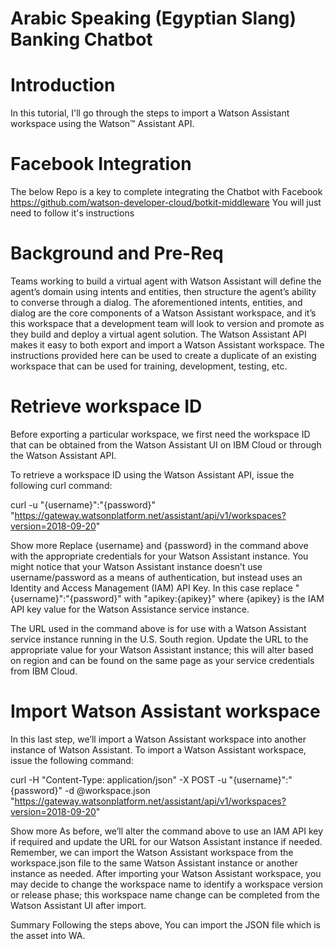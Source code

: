# Arabic Speaking (Egyptian Slang) Banking Chatbot

# Introduction
In this  tutorial, I'll go through the steps to import a Watson Assistant workspace using the Watson™ Assistant API.

# Facebook Integration
The below Repo is a key to complete integrating the Chatbot with Facebook 
https://github.com/watson-developer-cloud/botkit-middleware
You will just need to follow it's instructions

# Background and Pre-Req
Teams working to build a virtual agent with Watson Assistant will define the agent’s domain using intents and entities, then structure the agent’s ability to converse through a dialog. The aforementioned intents, entities, and dialog are the core components of a Watson Assistant workspace, and it’s this workspace that a development team will look to version and promote as they build and deploy a virtual agent solution. The Watson Assistant API makes it easy to both export and import a Watson Assistant workspace. The instructions provided here can be used to create a duplicate of an existing workspace that can be used for training, development, testing, etc.

# Retrieve workspace ID
Before exporting a particular workspace, we first need the workspace ID that can be obtained from the Watson Assistant UI on IBM Cloud or through the Watson Assistant API.

To retrieve a workspace ID using the Watson Assistant API, issue the following curl command:

curl -u "{username}":"{password}" "https://gateway.watsonplatform.net/assistant/api/v1/workspaces?version=2018-09-20"

Show more
Replace {username} and {password} in the command above with the appropriate credentials for your Watson Assistant instance. You might notice that your Watson Assistant instance doesn’t use username/password as a means of authentication, but instead uses an Identity and Access Management (IAM) API Key. In this case replace "{username}":"{password}" with "apikey:{apikey}" where {apikey} is the IAM API key value for the Watson Assistance service instance.

The URL used in the command above is for use with a Watson Assistant service instance running in the U.S. South region. Update the URL to the appropriate value for your Watson Assistant instance; this will alter based on region and can be found on the same page as your service credentials from IBM Cloud.

# Import Watson Assistant workspace
In this last step, we’ll import a Watson Assistant workspace into another instance of Watson Assistant. To import a Watson Assistant workspace, issue the following command:

curl -H "Content-Type: application/json" -X POST -u "{username}":"{password}" -d @workspace.json "https://gateway.watsonplatform.net/assistant/api/v1/workspaces?version=2018-09-20"

Show more
As before, we’ll alter the command above to use an IAM API key if required and update the URL for our Watson Assistant instance if needed. Remember, we can import the Watson Assistant workspace from the workspace.json file to the same Watson Assistant instance or another instance as needed. After importing your Watson Assistant workspace, you may decide to change the workspace name to identify a workspace version or release phase; this workspace name change can be completed from the Watson Assistant UI after import.

Summary
Following the steps above, You can import the JSON file which is the asset into WA.
